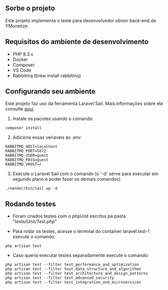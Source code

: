 ## Sorbe o projeto

Este projeto implementa o teste para desenvolvedor sênior back-end da YMonetize

## Requisitos do ambiente de desenvolvimento

-   PHP 8.3.x
-   Docker
-   Composer
-   VS Code
-   Rabbitmq (brew install rabbitmq)

## Configurando seu ambiente

Este projeto faz uso da ferramenta Laravel Sail. Mais informações sobre ela consulte [aqui](https://laravel.com/docs/11.x#sail-on-macos).


1. Instale os pacotes usando o comando:

```
composer install
```

2. Adicione essas veriaveis ao .env

```
RABBITMQ_HOST=localhost
RABBITMQ_PORT=5672
RABBITMQ_USER=guest
RABBITMQ_PASS=guest
RABBITMQ_VHOST=/
```

3. Execute o Laravel Sail com o comando (o '-d' serve para executar em segundo plano e poder fazer os demais comandos)
    
```
./vendor/bin/sail up -d
```

## Rodando testes

-   Foram criados testes com o phpUnit escritos pa pasta "tests/Unit/Test.php"

-   Para rodar os testes, acesse o terminal do container laravel.test-1 execute o comando:

```
php artisan test
```

-   Caso queria executar testes separadamente execute o comando:

```
php artisan test --filter test_performance_and_optimization
php artisan test --filter test_data_structure_and_algorithms
php artisan test --filter test_architecture_and_design_patterns
php artisan test --filter test_advanced_security
php artisan test --filter test_integration_and_microservices
```